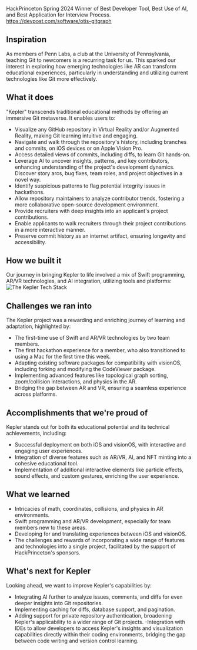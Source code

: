 HackPrinceton Spring 2024 Winner of Best Developer Tool, Best Use of AI, and Best Application for Interview Process. https://devpost.com/software/otis-gitgraph

## Inspiration
As members of Penn Labs, a club at the University of Pennsylvania, teaching Git to newcomers is a recurring task for us. This sparked our interest in exploring how emerging technologies like AR can transform educational experiences, particularly in understanding and utilizing current technologies like Git more effectively.

## What it does
"Kepler" transcends traditional educational methods by offering an immersive Git metaverse. It enables users to:
- Visualize any GitHub repository in Virtual Reality and/or Augmented Reality, making Git learning intuitive and engaging.
- Navigate and walk through the repository's history, including branches and commits, on iOS devices or on Apple Vision Pro.
- Access detailed views of commits, including diffs, to learn Git hands-on.
- Leverage AI to uncover insights, patterns, and key contributors, enhancing understanding of the project's development dynamics. Discover story arcs, bug fixes, team roles, and project objectives in a novel way.
- Identify suspicious patterns to flag potential integrity issues in hackathons.
- Allow repository maintainers to analyze contributor trends, fostering a more collaborative open-source development environment.
- Provide recruiters with deep insights into an applicant's project contributions.
- Enable applicants to walk recruiters through their project contributions in a more interactive manner.
- Preserve commit history as an internet artifact, ensuring longevity and accessibility.

## How we built it
Our journey in bringing Kepler to life involved a mix of Swift programming, AR/VR technologies, and AI integration, utilizing tools and platforms:
![The Kepler Tech Stack](https://i.imgur.com/HllKLrb.jpeg)

## Challenges we ran into
The Kepler project was a rewarding and enriching journey of learning and adaptation, highlighted by:
- The first-time use of Swift and AR/VR technologies by two team members.
- The first hackathon experience for a member, who also transitioned to using a Mac for the first time this week.
- Adapting existing software packages for compatibility with visionOS, including forking and modifying the CodeViewer package.
- Implementing advanced features like topological graph sorting, zoom/collision interactions, and physics in the AR.
- Bridging the gap between AR and VR, ensuring a seamless experience across platforms.

## Accomplishments that we're proud of
Kepler stands out for both its educational potential and its technical achievements, including:
- Successful deployment on both iOS and visionOS, with interactive and engaging user experiences.
- Integration of diverse features such as AR/VR, AI, and NFT minting into a cohesive educational tool.
- Implementation of additional interactive elements like particle effects, sound effects, and custom gestures, enriching the user experience.

## What we learned
- Intricacies of math, coordinates, collisions, and physics in AR environments.
- Swift programming and AR/VR development, especially for team members new to these areas.
- Developing for and translating experiences between iOS and visionOS.
- The challenges and rewards of incorporating a wide range of features and technologies into a single project, facilitated by the support of HackPrinceton's sponsors.

## What's next for Kepler
Looking ahead, we want to improve Kepler's capabilities by:
- Integrating AI further to analyze issues, comments, and diffs for even deeper insights into Git repositories.
- Implementing caching for diffs, database support, and pagination.
- Adding support for private repository authentication, broadening Kepler's applicability to a wider range of Git projects.
-Integration with IDEs to allow developers to access Kepler's insights and visualization capabilities directly within their coding environments, bridging the gap between code writing and version control learning.
